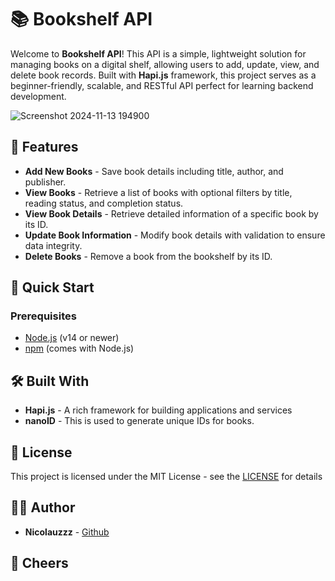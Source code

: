 # 📚 Bookshelf API

Welcome to **Bookshelf API**! This API is a simple, lightweight solution for managing books on a digital shelf, allowing users to add, update, view, and delete book records. Built with **Hapi.js** framework, this project serves as a beginner-friendly, scalable, and RESTful API perfect for learning backend development.

![Screenshot 2024-11-13 194900](https://github.com/user-attachments/assets/015d71fc-1e8b-4bbb-b9c6-25a3df8e30ee)


## 🎯 Features

- **Add New Books** - Save book details including title, author, and publisher.
- **View Books** - Retrieve a list of books with optional filters by title, reading status, and completion status.
- **View Book Details** - Retrieve detailed information of a specific book by its ID.
- **Update Book Information** - Modify book details with validation to ensure data integrity.
- **Delete Books** - Remove a book from the bookshelf by its ID.

## 🚀 Quick Start

### Prerequisites
- [Node.js](https://nodejs.org/) (v14 or newer)
- [npm](https://npmjs.com/) (comes with Node.js)

## 🛠 Built With

- **Hapi.js** - A rich framework for building applications and services
- **nanoID** - This is used to generate unique IDs for books.

## 📄 License

This project is licensed under the MIT License - see the [LICENSE](https://opensource.org/license/mit) for details

## 🙋‍♂️ Author
- **Nicolauzzz** - [Github](https://github.com/nicolauzzz)

## 🍻 Cheers
